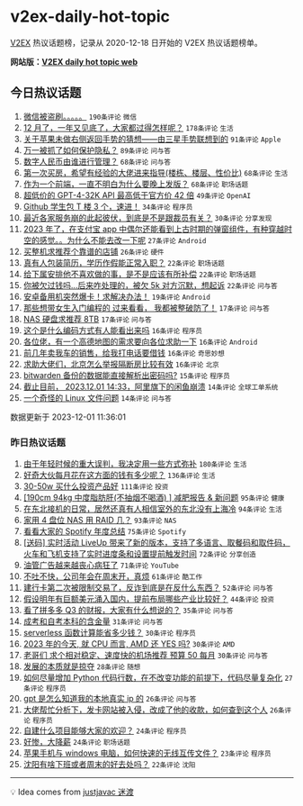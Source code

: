 # v2ex-daily-hot-topic

[V2EX](https://www.v2ex.com/) 热议话题榜，记录从 2020-12-18 日开始的 V2EX 热议话题榜单。

**网站版：[V2EX daily hot topic web](https://boojack.github.io/v2ex-daily-hot-topic-web/)**

## 今日热议话题

<!-- TODAY BEGIN -->

1. [微信被盗刷。。。。。](https://www.v2ex.com/t/996764) `190条评论` `微信`
1. [12 月了，一年又见底了，大家都过得怎样呢？](https://www.v2ex.com/t/996699) `178条评论` `生活`
1. [关于苹果未做右侧返回手势的猜想——由三星手势联想到的](https://www.v2ex.com/t/996732) `91条评论` `Apple`
1. [万一被抓了如何保护隐私？](https://www.v2ex.com/t/996777) `89条评论` `问与答`
1. [数字人民币由谁进行管理？](https://www.v2ex.com/t/996723) `68条评论` `问与答`
1. [第一次买房，希望有经验的大佬进来指导(楼栋、楼层、性价比)](https://www.v2ex.com/t/996743) `68条评论` `生活`
1. [作为一个前端，一直不明白为什么要晚上发版？](https://www.v2ex.com/t/996780) `68条评论` `职场话题`
1. [超低价的 GPT-4-32K API 最高低于官方价 42 倍](https://www.v2ex.com/t/996697) `49条评论` `OpenAI`
1. [Github 学生包 T 楼 3 个，速进！](https://www.v2ex.com/t/996812) `34条评论` `程序员`
1. [最近各家服务崩的此起彼伏，到底是不是跟裁员有关？](https://www.v2ex.com/t/996703) `30条评论` `分享发现`
1. [2023 年了，在支付宝 app 中偶尔还能看到上古时期的弹窗组件，有种穿越时空的感觉。。为什么不能去改一下呢](https://www.v2ex.com/t/996728) `27条评论` `Android`
1. [买整机求推荐个靠谱的店铺](https://www.v2ex.com/t/996836) `26条评论` `硬件`
1. [真有人包装简历，学历作假能正常入职？](https://www.v2ex.com/t/996858) `22条评论` `职场话题`
1. [给下属安排他不喜欢做的事，是不是应该有所补偿](https://www.v2ex.com/t/996714) `22条评论` `职场话题`
1. [你被欠过钱吗...后来咋处理的，被欠 5k 对方沉默，想起诉](https://www.v2ex.com/t/996705) `22条评论` `问与答`
1. [安卓备用机突然爆卡！求解决办法！](https://www.v2ex.com/t/996758) `19条评论` `Android`
1. [那些想带女生入门编程的 过来看看， 我都被整破防了！](https://www.v2ex.com/t/996932) `17条评论` `问与答`
1. [NAS 硬盘求推荐 8TB](https://www.v2ex.com/t/996707) `17条评论` `问与答`
1. [这个是什么编码方式有人能看出来吗](https://www.v2ex.com/t/996920) `16条评论` `程序员`
1. [各位佬，有一个高德地图的需求要向各位求助一下](https://www.v2ex.com/t/996913) `16条评论` `Android`
1. [前几年卖我车的销售，给我打电话要借钱](https://www.v2ex.com/t/996823) `16条评论` `奇思妙想`
1. [求助大佬们，北京怎么举报隔断房比较有效](https://www.v2ex.com/t/996766) `16条评论` `北京`
1. [bitwarden 备份的数据能直接解析出密码吗?](https://www.v2ex.com/t/996832) `15条评论` `程序员`
1. [截止目前， 2023.12.01 14:33，阿里旗下的闲鱼崩溃](https://www.v2ex.com/t/996850) `14条评论` `全球工单系统`
1. [一个奇怪的 Linux 文件问题](https://www.v2ex.com/t/996807) `14条评论` `问与答`

数据更新于 2023-12-01 11:36:01

<!-- TODAY END -->

### 昨日热议话题

<!-- YESTERDAY BEGIN -->

1. [由于年轻时候的重大误判，我决定用一些方式弥补](https://www.v2ex.com/t/996449) `180条评论` `生活`
1. [好奇大伙每月花在这方面的钱有多少呢？](https://www.v2ex.com/t/996421) `136条评论` `生活`
1. [30-50w 买什么投资产品好](https://www.v2ex.com/t/996424) `111条评论` `投资`
1. [[190cm 94kg 中度脂肪肝(不抽烟不喝酒) ] 减肥报告 & 新问题](https://www.v2ex.com/t/996422) `95条评论` `健康`
1. [在东北接机的日常，居然还真有人相信室外的东北没有上海冷](https://www.v2ex.com/t/996477) `94条评论` `生活`
1. [家用 4 盘位 NAS 用 RAID 几？](https://www.v2ex.com/t/996537) `93条评论` `NAS`
1. [看看大家的 Spotify 年度总结](https://www.v2ex.com/t/996431) `75条评论` `Spotify`
1. [[送码] 实时活动 LiveUp 带来了新的版本，支持了多语言、取餐码和取件码，火车和飞机支持了实时进度条和设置提前触发时间](https://www.v2ex.com/t/996445) `72条评论` `分享创造`
1. [油管广告越来越丧心病狂了](https://www.v2ex.com/t/996479) `71条评论` `YouTube`
1. [不吐不快，公司年会在周末开，真烦](https://www.v2ex.com/t/996416) `61条评论` `酷工作`
1. [建行卡第二次被限制交易了，反诈到底是在反什么东西？](https://www.v2ex.com/t/996410) `52条评论` `问与答`
1. [假设明年有巨额美元涌入国内，提前布局哪些产业比较好？](https://www.v2ex.com/t/996600) `44条评论` `投资`
1. [看了拼多多 Q3 的财报，大家有什么想说的？](https://www.v2ex.com/t/996619) `35条评论` `问与答`
1. [成考和自考本科的含金量](https://www.v2ex.com/t/996408) `31条评论` `问与答`
1. [serverless 函数计算能省多少钱？](https://www.v2ex.com/t/996610) `30条评论` `程序员`
1. [2023 年的今天, 就 CPU 而言, AMD 还 YES 吗?](https://www.v2ex.com/t/996595) `30条评论` `AMD`
1. [老哥们 求个相对稳定、速度快的机场推荐 预算 50 每月](https://www.v2ex.com/t/996434) `30条评论` `问与答`
1. [发展的本质就是掠夺](https://www.v2ex.com/t/996633) `28条评论` `随想`
1. [如何尽量增加 Python 代码行数，在不改变功能的前提下，代码尽量复杂化](https://www.v2ex.com/t/996546) `27条评论` `程序员`
1. [gpt 是怎么知道我的本地真实 ip 的](https://www.v2ex.com/t/996648) `26条评论` `问与答`
1. [大佬帮忙分析下，发卡网站被入侵，改成了他的收款，如何查到这个人](https://www.v2ex.com/t/996561) `26条评论` `程序员`
1. [自建什么项目能够大家的欢迎？](https://www.v2ex.com/t/996540) `24条评论` `程序员`
1. [好惨，大降薪](https://www.v2ex.com/t/996522) `24条评论` `职场话题`
1. [苹果手机与 windows 电脑，如何快速的无线互传文件？](https://www.v2ex.com/t/996555) `23条评论` `程序员`
1. [沈阳有啥下班或者周末的好去处吗？](https://www.v2ex.com/t/996402) `22条评论` `沈阳`

<!-- YESTERDAY END -->

---

💡 Idea comes from [justjavac 迷渡](https://github.com/justjavac/)
